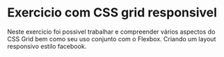 # Exercicio com CSS grid responsivel

Neste exercicio foi possivel trabalhar e compreender vários aspectos do CSS Grid bem como seu uso conjunto com o Flexbox. Criando um layout responsivo estilo facebook.
